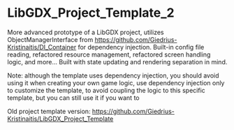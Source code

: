 # LibGDX_Project_Template_2
More advanced prototype of a LibGDX project, utilizes ObjectManagerInterface from https://github.com/Giedrius-Kristinaitis/DI_Container for dependency injection. Built-in config file reading, refactored resource management, refactored screen handling logic, and more... Built with state updating and rendering separation in mind.

Note: although the template uses dependency injection, you should avoid using it when creating your own game logic, use dependency injection only to customize the template, to avoid coupling the logic to this specific template, but you can still use it if you want to

Old project template version: https://github.com/Giedrius-Kristinaitis/LibGDX_Project_Template
